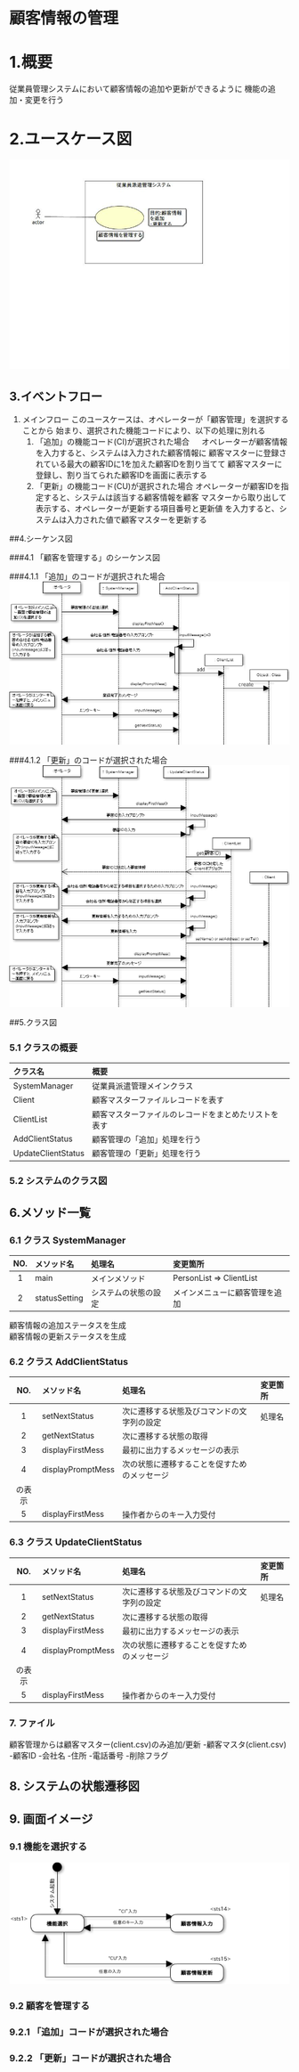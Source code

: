 # 顧客情報の管理

# 1.概要
従業員管理システムにおいて顧客情報の追加や更新ができるように
機能の追加・変更を行う

# 2.ユースケース図
![ユースケース図](jpg/newfile.ucd.jpg)

## 3.イベントフロー
1. メインフロー
このユースケースは、オペレーターが「顧客管理」を選択することから
始まり、選択された機能コードにより、以下の処理に別れる
	1. 「追加」の機能コード(CI)が選択された場合
	　 オペレーターが顧客情報を入力すると、システムは入力された顧客情報に
	   顧客マスターに登録されている最大の顧客IDに1を加えた顧客IDを割り当てて
	   顧客マスターに登録し、割り当てられた顧客IDを画面に表示する
	1. 「更新」の機能コード(CU)が選択された場合
	   オペレーターが顧客IDを指定すると、システムは該当する顧客情報を顧客
	   マスターから取り出して表示する、オペレーターが更新する項目番号と更新値
	   を入力すると、システムは入力された値で顧客マスターを更新する

##4.シーケンス図

###4.1 「顧客を管理する」のシーケンス図

###4.1.1 「追加」のコードが選択された場合
![シーケンス図](jpg/sqd_add.png)

###4.1.2 「更新」のコードが選択された場合
![シーケンス図](jpg/sqd_update.png)


##5.クラス図

### 5.1 クラスの概要
|クラス名|概要|
|:-------|:---|
|SystemManager|従業員派遣管理メインクラス|
|Client|顧客マスターファイルレコードを表す|
|ClientList|顧客マスターファイルのレコードをまとめたリストを表す|
|AddClientStatus|顧客管理の「追加」処理を行う|
|UpdateClientStatus|顧客管理の「更新」処理を行う|

### 5.2 システムのクラス図

## 6.メソッド一覧

### 6.1 クラス SystemManager
|NO.|メソッド名|処理名|変更箇所|
|:-:|:---------|:-----|:-------|
|1|main|メインメソッド|PersonList => ClientList|
|2|statusSetting|システムの状態の設定|メインメニューに顧客管理を追加<br />
顧客情報の追加ステータスを生成<br />
顧客情報の更新ステータスを生成

### 6.2 クラス AddClientStatus
|NO.|メソッド名|処理名|変更箇所|
|:-:|:---------|:-----|:-------|
|1|setNextStatus|次に遷移する状態及びコマンドの文字列の設定|処理名|変更箇所
|2|getNextStatus|次に遷移する状態の取得
|3|displayFirstMess|最初に出力するメッセージの表示
|4|displayPromptMess|次の状態に遷移することを促すためのメッセージ
の表示|
|5|displayFirstMess|操作者からのキー入力受付|

### 6.3 クラス UpdateClientStatus
|NO.|メソッド名|処理名|変更箇所|
|:-:|:---------|:-----|:-------|
|1|setNextStatus|次に遷移する状態及びコマンドの文字列の設定|処理名|変更箇所
|2|getNextStatus|次に遷移する状態の取得
|3|displayFirstMess|最初に出力するメッセージの表示
|4|displayPromptMess|次の状態に遷移することを促すためのメッセージ
の表示|
|5|displayFirstMess|操作者からのキー入力受付|

### 7. ファイル
顧客管理からは顧客マスター(client.csv)のみ追加/更新
-顧客マスタ(client.csv)
	-顧客ID
	-会社名
	-住所
	-電話番号
	-削除フラグ

## 8. システムの状態遷移図

## 9. 画面イメージ

### 9.1 機能を選択する
![シースケンス図](jpg/Untitled.png)

### 9.2 顧客を管理する

### 9.2.1 「追加」コードが選択された場合

### 9.2.2 「更新」コードが選択された場合


